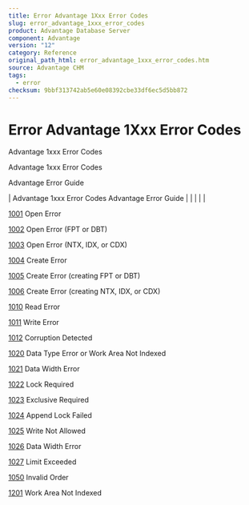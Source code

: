 ```yaml
---
title: Error Advantage 1Xxx Error Codes
slug: error_advantage_1xxx_error_codes
product: Advantage Database Server
component: Advantage
version: "12"
category: Reference
original_path_html: error_advantage_1xxx_error_codes.htm
source: Advantage CHM
tags:
  - error
checksum: 9bbf313742ab5e60e08392cbe33df6ec5d5bb872
---
```


# Error Advantage 1Xxx Error Codes

Advantage 1xxx Error Codes

Advantage 1xxx Error Codes

Advantage Error Guide

| Advantage 1xxx Error Codes  Advantage Error Guide |  |  |  |  |

[1001](error_1001_open_error.md) Open Error

[1002](error_1002_open_error_fpt_or_dbt_.md) Open Error (FPT or DBT)

[1003](error_1003_open_error_ntx_idx_or_cdx_.md) Open Error (NTX, IDX, or CDX)

[1004](error_1004_create_error.md) Create Error

[1005](error_1005_create_error_creating_fpt_or_dbt_.md) Create Error (creating FPT or DBT)

[1006](error_1006_create_error_creating_ntx_idx_or_cdx_.md) Create Error (creating NTX, IDX, or CDX)

[1010](error_1010_read_error.md) Read Error

[1011](error_1011_write_error.md) Write Error

[1012](error_1012_corruption_detected.md) Corruption Detected

[1020](error_1020_data_type_error_or_work_area_not_indexed.md) Data Type Error or Work Area Not Indexed

[1021](error_1021_data_width_error.md) Data Width Error

[1022](error_1022_lock_required.md) Lock Required

[1023](error_1023_exclusive_required.md) Exclusive Required

[1024](error_1024_append_lock_failed.md) Append Lock Failed

[1025](error_1025_write_not_allowed.md) Write Not Allowed

[1026](error_1026_data_width_error.md) Data Width Error

[1027](error_1027_limit_exceeded.md) Limit Exceeded

[1050](error_1050_invalid_order.md) Invalid Order

[1201](error_1201_work_area_not_indexed.md) Work Area Not Indexed
